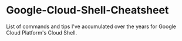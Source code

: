 # Google-Cloud-Shell-Cheatsheet
List of commands and tips I've accumulated over the years for Google Cloud Platform's Cloud Shell.
